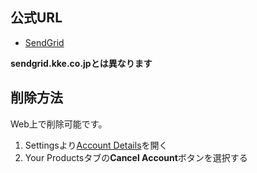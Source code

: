 ## 公式URL

- [SendGrid](https://sendgrid.com)

**sendgrid.kke.co.jpとは異なります**

## 削除方法

Web上で削除可能です。

1. Settingsより[Account Details](https://app.sendgrid.com/account/details)を開く
2. Your Productsタブの**Cancel Account**ボタンを選択する
